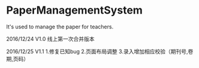 # PaperManagementSystem
It's used to manage the paper for teachers.

2016/12/24 V1.0 
线上第一次合并版本

2016/12/25 V1.1 
1.修复已知bug
2.页面布局调整
3.录入增加相应校验（期刊号,卷期,页码）
